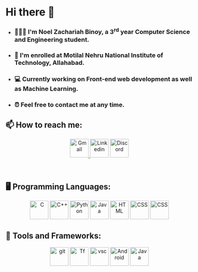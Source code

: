 # Hi there 👋


- ### 👨🏾‍🎓 I'm Noel Zachariah Binoy, a 3<sup>rd</sup> year Computer Science and Engineering student.
- ###  🌱 I'm enrolled at Motilal Nehru National Institute of Technology, Allahabad.
- ### 💻 Currently working on Front-end web development as well as Machine Learning.
- ### ⏰ Feel free to contact me at any time.

## 📫 How to reach me:  

<p align="center" >
 <a href="󠁀https://mail.google.com/mail/u/0/?fs=1&tf=cm&source=mailto&to=noelzakbin03@gmail.com" target="_blank" rel="noopener noreferrer"> <img src="https://cdn-icons-png.flaticon.com/128/2913/2913990.png" alt="Gmail" height="50" "> </a>
 <a href="https://www.linkedin.com/in/noelbinoy/" target="_blank" rel="noopener noreferrer"> <img src="https://cdn-icons-png.flaticon.com/512/174/174857.png" alt="Linkedin" height="50" ></a>
 <a href="https://discordapp.com/users/847522675613237249"> <img src="https://cdn-icons-png.flaticon.com/128/3670/3670157.png" alt="Discord" height="50"></a> 
</p>

<br />

## 🖥️ Programming Languages:
<div align="center">
 <img src="https://upload.wikimedia.org/wikipedia/commons/thumb/1/18/C_Programming_Language.svg/1200px-C_Programming_Language.svg.png" alt="C" height="50" width="50" "/>
  <img src="https://cdn-icons-png.flaticon.com/128/6132/6132222.png" alt="C++" height="50" width="50" />
  <img src="https://cdn-icons-png.flaticon.com/128/5968/5968350.png" alt="Python" height="50" width="50" />
  <img src="https://cdn-icons-png.flaticon.com/128/919/919854.png" alt="Java" height="50" width="50" />
  <img src="https://cdn-icons-png.flaticon.com/128/919/919827.png" alt="HTML" height="50" width="50" />
  <img src="https://cdn-icons-png.flaticon.com/128/919/919826.png" alt="CSS" height="50" width="50" /> 
  <img src="https://img.icons8.com/?size=1x&id=7AFcZ2zirX6Y&format=png" alt="CSS" height="50" width="50" /> 
  
</div>

## 🔧 Tools and Frameworks:<br>
<div align="center">
 <img src="https://cdn-icons-png.flaticon.com/128/4500/4500935.png" alt="git" height="50" width="50" />
 <img src="https://img.icons8.com/?size=1x&id=n3QRpDA7KZ7P&format=png" alt="Tf" height="50" width="50" />  
  <img src="https://cdn-icons-png.flaticon.com/128/906/906324.png" alt="vsc" height="50" width="50" />
  <img src="https://img.icons8.com/?size=1x&id=EgOU93v1DHjU&format=png" alt="Android" height="50" width="50" />
  <img src="https://cdn.iconscout.com/icon/free/png-512/free-flutter-2038877-1720090.png?f=avif&w=256" alt="Java" height="50" width="50" />
  
</div>

